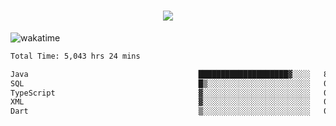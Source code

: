 <h1 align="center">
  <img src="https://readme-typing-svg.herokuapp.com/?font=Righteous&size=35&center=true&vCenter=true&width=500&height=70&duration=4000&lines=Hi!+%F0%9F%91%8B+I%27m+Ali%20Osman!;" />
</h1>


![wakatime](https://wakatime.com/share/@aliosmanoktar/3a8ffe71-6da4-4964-913b-2f09afbe53bf.svg?cache=none)
<!--START_SECTION:waka-->

```txt
Total Time: 5,043 hrs 24 mins

Java                                      ████████████████████▓░░░░   82.22 %
SQL                                       █▒░░░░░░░░░░░░░░░░░░░░░░░   05.69 %
TypeScript                                ▓░░░░░░░░░░░░░░░░░░░░░░░░   02.57 %
XML                                       ▓░░░░░░░░░░░░░░░░░░░░░░░░   02.15 %
Dart                                      ▒░░░░░░░░░░░░░░░░░░░░░░░░   01.38 %
```

<!--END_SECTION:waka-->


